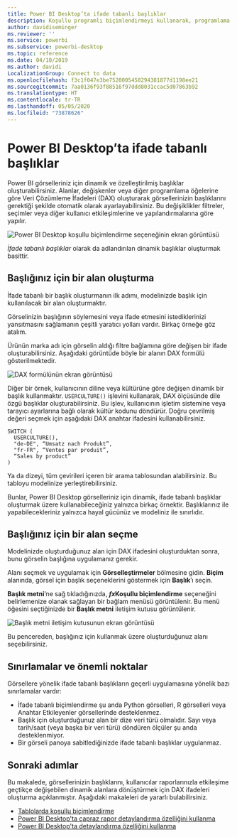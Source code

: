 ```yaml
---
title: Power BI Desktop’ta ifade tabanlı başlıklar
description: Koşullu programlı biçimlendirmeyi kullanarak, programlama ifadelerine göre değişen Power BI Desktop dinamik başlıkları oluşturun
author: davidiseminger
ms.reviewer: ''
ms.service: powerbi
ms.subservice: powerbi-desktop
ms.topic: reference
ms.date: 04/10/2019
ms.author: davidi
LocalizationGroup: Connect to data
ms.openlocfilehash: f3c1f047e3be7520005458294381877d1198ee21
ms.sourcegitcommit: 7aa0136f93f88516f97ddd8031ccac5d07863b92
ms.translationtype: HT
ms.contentlocale: tr-TR
ms.lasthandoff: 05/05/2020
ms.locfileid: "73878626"
---
```

# <a name="expression-based-titles-in-power-bi-desktop"></a>Power BI Desktop’ta ifade tabanlı başlıklar

Power BI görselleriniz için dinamik ve özelleştirilmiş başlıklar oluşturabilirsiniz. Alanlar, değişkenler veya diğer programlama öğelerine göre Veri Çözümleme İfadeleri (DAX) oluşturarak görsellerinizin başlıklarını gerektiği şekilde otomatik olarak ayarlayabilirsiniz. Bu değişiklikler filtreler, seçimler veya diğer kullanıcı etkileşimlerine ve yapılandırmalarına göre yapılır.

![Power BI Desktop koşullu biçimlendirme seçeneğinin ekran görüntüsü](media/desktop-conditional-formatting-visual-titles/expression-based-title-01.png)

*İfade tabanlı başlıklar* olarak da adlandırılan dinamik başlıklar oluşturmak basittir. 

## <a name="create-a-field-for-your-title"></a>Başlığınız için bir alan oluşturma

İfade tabanlı bir başlık oluşturmanın ilk adımı, modelinizde başlık için kullanılacak bir alan oluşturmaktır. 

Görselinizin başlığının söylemesini veya ifade etmesini istediklerinizi yansıtmasını sağlamanın çeşitli yaratıcı yolları vardır. Birkaç örneğe göz atalım.

Ürünün marka adı için görselin aldığı filtre bağlamına göre değişen bir ifade oluşturabilirsiniz. Aşağıdaki görüntüde böyle bir alanın DAX formülü gösterilmektedir.

![DAX formülünün ekran görüntüsü](media/desktop-conditional-formatting-visual-titles/expression-based-title-02.png)

Diğer bir örnek, kullanıcının diline veya kültürüne göre değişen dinamik bir başlık kullanmaktır. `USERCULTURE()` işlevini kullanarak, DAX ölçüsünde dile özgü başlıklar oluşturabilirsiniz. Bu işlev, kullanıcının işletim sistemine veya tarayıcı ayarlarına bağlı olarak kültür kodunu döndürür. Doğru çevrilmiş değeri seçmek için aşağıdaki DAX anahtar ifadesini kullanabilirsiniz. 

```
SWITCH (
  USERCULTURE(),
  "de-DE", “Umsatz nach Produkt”,
  "fr-FR", “Ventes par produit”,
  “Sales by product”
)
```

Ya da dizeyi, tüm çevirileri içeren bir arama tablosundan alabilirsiniz. Bu tabloyu modelinize yerleştirebilirsiniz. 

Bunlar, Power BI Desktop görselleriniz için dinamik, ifade tabanlı başlıklar oluşturmak üzere kullanabileceğiniz yalnızca birkaç örnektir. Başlıklarınız ile yapabilecekleriniz yalnızca hayal gücünüz ve modeliniz ile sınırlıdır.


## <a name="select-your-field-for-your-title"></a>Başlığınız için bir alan seçme

Modelinizde oluşturduğunuz alan için DAX ifadesini oluşturduktan sonra, bunu görselin başlığına uygulamanız gerekir.

Alanı seçmek ve uygulamak için **Görselleştirmeler** bölmesine gidin. **Biçim** alanında, görsel için başlık seçeneklerini göstermek için **Başlık**’ı seçin. 

**Başlık metni**’ne sağ tıkladığınızda, **<em>fx</em>Koşullu biçimlendirme** seçeneğini belirlemenize olanak sağlayan bir bağlam menüsü görüntülenir. Bu menü öğesini seçtiğinizde bir **Başlık metni** iletişim kutusu görüntülenir. 

![Başlık metni iletişim kutusunun ekran görüntüsü](media/desktop-conditional-formatting-visual-titles/expression-based-title-02b.png)

Bu pencereden, başlığınız için kullanmak üzere oluşturduğunuz alanı seçebilirsiniz.

## <a name="limitations-and-considerations"></a>Sınırlamalar ve önemli noktalar

Görsellere yönelik ifade tabanlı başlıkların geçerli uygulamasına yönelik bazı sınırlamalar vardır:

* İfade tabanlı biçimlendirme şu anda Python görselleri, R görselleri veya Anahtar Etkileyenler görsellerinde desteklenmez.
* Başlık için oluşturduğunuz alan bir dize veri türü olmalıdır. Sayı veya tarih/saat (veya başka bir veri türü) döndüren ölçüler şu anda desteklenmiyor.
* Bir görseli panoya sabitlediğinizde ifade tabanlı başlıklar uygulanmaz.

## <a name="next-steps"></a>Sonraki adımlar

Bu makalede, görsellerinizin başlıklarını, kullanıcılar raporlarınızla etkileşime geçtikçe değişebilen dinamik alanlara dönüştürmek için DAX ifadeleri oluşturma açıklanmıştır. Aşağıdaki makaleleri de yararlı bulabilirsiniz.

* [Tablolarda koşullu biçimlendirme](desktop-conditional-table-formatting.md)
* [Power BI Desktop'ta çapraz rapor detaylandırma özelliğini kullanma](desktop-cross-report-drill-through.md)
* [Power BI Desktop'ta detaylandırma özelliğini kullanma](desktop-drillthrough.md)
